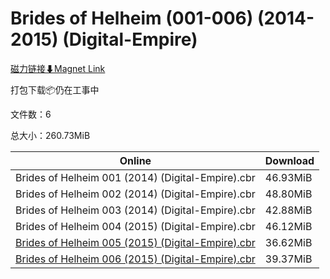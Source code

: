 # Brides of Helheim (001-006) (2014-2015) (Digital-Empire)

[磁力链接⬇Magnet Link](magnet:?xt=urn:btih:595b2541349e50a0b688451e648802bf4309b7e3&dn=Brides%20of%20Helheim%20%28001-006%29%20%282014-2015%29%20%28Digital-Empire%29)

打包下载📦仍在工事中

文件数：6

总大小：260.73MiB

Online | Download
--- | ---
Brides of Helheim 001 (2014) (Digital-Empire).cbr | 46.93MiB
Brides of Helheim 002 (2014) (Digital-Empire).cbr | 48.80MiB
Brides of Helheim 003 (2014) (Digital-Empire).cbr | 42.88MiB
Brides of Helheim 004 (2015) (Digital-Empire).cbr | 46.12MiB
[Brides of Helheim 005 (2015) (Digital-Empire).cbr](https://github.com/alicewish/markdown/blob/master/comic/Brides-of-Helheim-005-2015-Digital-Empire-cbr.md) | 36.62MiB
[Brides of Helheim 006 (2015) (Digital-Empire).cbr](https://github.com/alicewish/markdown/blob/master/comic/Brides-of-Helheim-006-2015-Digital-Empire-cbr.md) | 39.37MiB